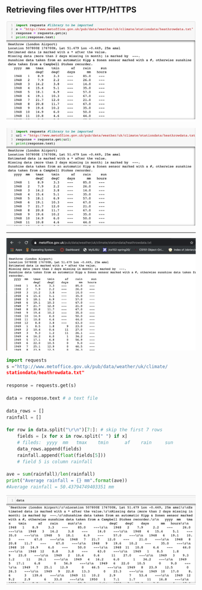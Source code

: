 ## Retrieving files over HTTP/HTTPS

![](img/2021-04-15-11-20-00.png)

![](img/2021-04-15-11-20-49.png)

---

![](img/2021-04-15-11-54-36.png)

```py
import requests
s ="http://www.metoffice.gov.uk/pub/data/weather/uk/climate/
stationdata/heathrowdata.txt"

response = requests.get(s)

data = response.text # a text file

data_rows = []
rainfall = []

for row in data.split("\r\n")[7:]: # skip the first 7 rows
    fields = [x for x in row.split(" ") if x]
    # fileds:  yyyy  mm   tmax    tmin      af    rain     sun
    data_rows.append(fields)
    rainfall.append(float(fields[5]))
    # field 5 is column rainfall

ave = sum(rainfall)/len(rainfall)
print("Average rainfall = {} mm".format(ave)) 
#Average rainfall = 50.43794749403351 mm
```


![](img/2021-04-15-12-16-34.png)


